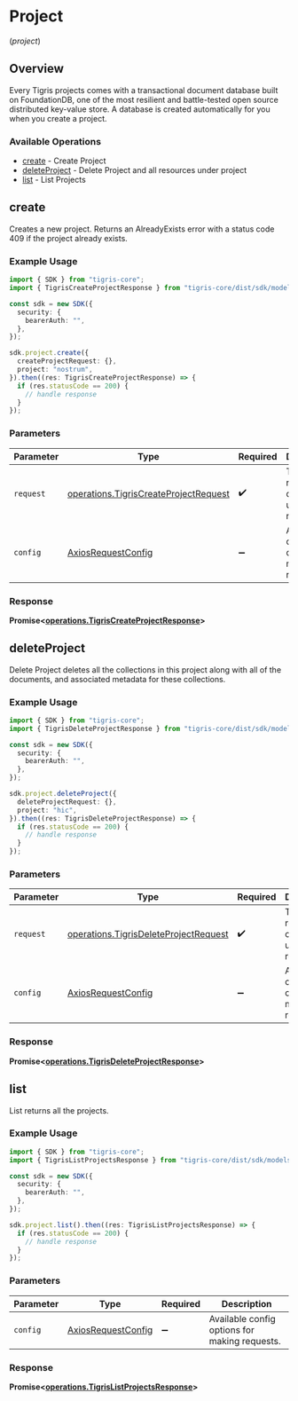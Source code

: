 # Project
(*project*)

## Overview

Every Tigris projects comes with a transactional document database built on FoundationDB, one of the most resilient and battle-tested open source distributed key-value store. A database is created automatically for you when you create a project.

### Available Operations

* [create](#create) - Create Project
* [deleteProject](#deleteproject) - Delete Project and all resources under project
* [list](#list) - List Projects

## create

Creates a new project. Returns an AlreadyExists error with a status code 409 if the project already exists.

### Example Usage

```typescript
import { SDK } from "tigris-core";
import { TigrisCreateProjectResponse } from "tigris-core/dist/sdk/models/operations";

const sdk = new SDK({
  security: {
    bearerAuth: "",
  },
});

sdk.project.create({
  createProjectRequest: {},
  project: "nostrum",
}).then((res: TigrisCreateProjectResponse) => {
  if (res.statusCode == 200) {
    // handle response
  }
});
```

### Parameters

| Parameter                                                                                      | Type                                                                                           | Required                                                                                       | Description                                                                                    |
| ---------------------------------------------------------------------------------------------- | ---------------------------------------------------------------------------------------------- | ---------------------------------------------------------------------------------------------- | ---------------------------------------------------------------------------------------------- |
| `request`                                                                                      | [operations.TigrisCreateProjectRequest](../../models/operations/tigriscreateprojectrequest.md) | :heavy_check_mark:                                                                             | The request object to use for the request.                                                     |
| `config`                                                                                       | [AxiosRequestConfig](https://axios-http.com/docs/req_config)                                   | :heavy_minus_sign:                                                                             | Available config options for making requests.                                                  |


### Response

**Promise<[operations.TigrisCreateProjectResponse](../../models/operations/tigriscreateprojectresponse.md)>**


## deleteProject

Delete Project deletes all the collections in this project along with all of the documents, and associated metadata for these collections.

### Example Usage

```typescript
import { SDK } from "tigris-core";
import { TigrisDeleteProjectResponse } from "tigris-core/dist/sdk/models/operations";

const sdk = new SDK({
  security: {
    bearerAuth: "",
  },
});

sdk.project.deleteProject({
  deleteProjectRequest: {},
  project: "hic",
}).then((res: TigrisDeleteProjectResponse) => {
  if (res.statusCode == 200) {
    // handle response
  }
});
```

### Parameters

| Parameter                                                                                      | Type                                                                                           | Required                                                                                       | Description                                                                                    |
| ---------------------------------------------------------------------------------------------- | ---------------------------------------------------------------------------------------------- | ---------------------------------------------------------------------------------------------- | ---------------------------------------------------------------------------------------------- |
| `request`                                                                                      | [operations.TigrisDeleteProjectRequest](../../models/operations/tigrisdeleteprojectrequest.md) | :heavy_check_mark:                                                                             | The request object to use for the request.                                                     |
| `config`                                                                                       | [AxiosRequestConfig](https://axios-http.com/docs/req_config)                                   | :heavy_minus_sign:                                                                             | Available config options for making requests.                                                  |


### Response

**Promise<[operations.TigrisDeleteProjectResponse](../../models/operations/tigrisdeleteprojectresponse.md)>**


## list

List returns all the projects.

### Example Usage

```typescript
import { SDK } from "tigris-core";
import { TigrisListProjectsResponse } from "tigris-core/dist/sdk/models/operations";

const sdk = new SDK({
  security: {
    bearerAuth: "",
  },
});

sdk.project.list().then((res: TigrisListProjectsResponse) => {
  if (res.statusCode == 200) {
    // handle response
  }
});
```

### Parameters

| Parameter                                                    | Type                                                         | Required                                                     | Description                                                  |
| ------------------------------------------------------------ | ------------------------------------------------------------ | ------------------------------------------------------------ | ------------------------------------------------------------ |
| `config`                                                     | [AxiosRequestConfig](https://axios-http.com/docs/req_config) | :heavy_minus_sign:                                           | Available config options for making requests.                |


### Response

**Promise<[operations.TigrisListProjectsResponse](../../models/operations/tigrislistprojectsresponse.md)>**


